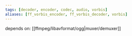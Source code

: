 ```yaml
---
tags: [decoder, encoder, codec, audio, vorbis]
aliases: [ff_vorbis_encoder, ff_vorbis_decoder, vorbis]
---
```

depends on:
[[ffmpeg/libavformat/ogg|muxer/demuxer]]
